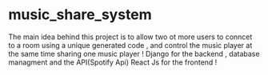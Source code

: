 # music_share_system
The main idea behind this project is to allow two ot more users to conncet to a room using a unique generated code , 
and control the music player at the same time sharing one music player ! 
Django for the backend , 
database managment and the API(Spotify Api) React Js for the frontend !
